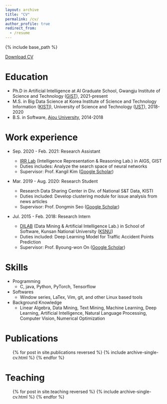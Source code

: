 ```yaml
---
layout: archive
title: "CV"
permalink: /cv/
author_profile: true
redirect_from:
  - /resume
---
```


{% include base_path %}

[Download CV](http://khyong.github.io/files/CV_HoyongKim.pdf)


Education
======
* Ph.D in Artificial Intelligence at AI Graduate School, Gwangju Institute of Science and Technology ([GIST](https://www.gist.ac.kr/en/main.html)), 2021-present
* M.S. in Big Data Science at Korea Institute of Science and Technology Information ([KISTI](https://www.kisti.re.kr/)), University of Science and Technology ([UST](https://www.ust.ac.kr/)), 2018-2020
* B.S. in Software, [Ajou University](https://www.ajou.ac.kr/en/index.do#a), 2014-2018

Work experience
======
* Sep. 2020 - Feb. 2021: Research Assistant
  * [IRR Lab](https://irrlab.github.io/) (Intelligence Representation & Reasoning Lab.) in AIGS, GIST
  * Duties includes: Analyze the search space of neural networks
  * Supervisor: Prof. Kangil Kim ([Google Scholar](https://scholar.google.co.kr/citations?user=RZggOtkAAAAJ&hl=ko))

* Mar. 2019 - Aug. 2020: Research Student
  * Research Data Sharing Center in Div. of National S&T Data, KISTI
  * Duties included: Develop clustering module for issue analysis from news articles
  * Supervisor: Prof. Dongmin Seo ([Google Scholar](https://scholar.google.com/citations?user=v55x1EIAAAAJ&hl=ko))

* Jul. 2015 - Feb. 2018: Research Intern
  * [DILAB](http://dilab.kunsan.ac.kr/) (Data Mining & Artificial Intelligence Lab.) in School of Software, Kunsan National University ([KSNU](https://www.kunsan.ac.kr/en/index.kunsan))
  * Duties included: Deep Learning Model for Traffic Accident Points Prediction
  * Supervisor: Prof. Byoung-won On ([Google Scholar](https://scholar.google.com/citations?user=19kscYoAAAAJ&hl=en))
  
Skills
======
* Programming
  * C, java, Python, PyTorch, Tensorflow
* Softwares
  * Window series, LaTex, Vim, git, and other Linux based tools
* Background Knowledge
  * Linear Algebra, Data Mining, Text Mining, Machine Learning, Deep Learning, Artificial Intelligence, Natural Language Processing, Computer Vision, Numerical Optimization

Publications
======
  <ul>{% for post in site.publications reversed %}
    {% include archive-single-cv.html %}
  {% endfor %}</ul>
  
Teaching
======
  <ul>{% for post in site.teaching reversed %}
    {% include archive-single-cv.html %}
  {% endfor %}</ul>
  
